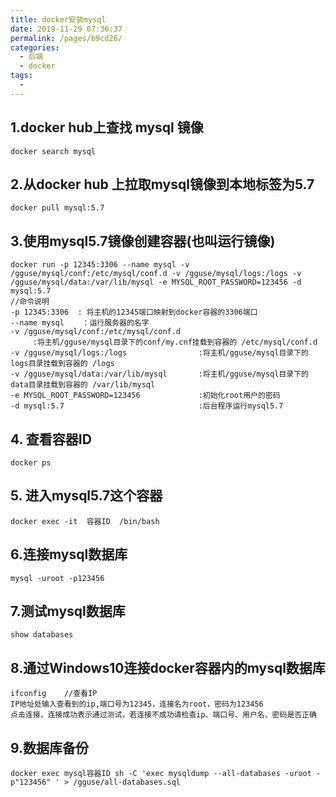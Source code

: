 ```yaml
---
title: docker安装mysql
date: 2019-11-29 07:36:37
permalink: /pages/b9cd26/
categories:
  - 后端
  - docker
tags:
  - 
---
```


## 1.docker hub上查找 mysql 镜像

    docker search mysql
## 2.从docker hub 上拉取mysql镜像到本地标签为5.7

    docker pull mysql:5.7
## 3.使用mysql5.7镜像创建容器(也叫运行镜像)

    docker run -p 12345:3306 --name mysql -v /gguse/mysql/conf:/etc/mysql/conf.d -v /gguse/mysql/logs:/logs -v /gguse/mysql/data:/var/lib/mysql -e MYSQL_ROOT_PASSWORD=123456 -d mysql:5.7
    //命令说明
    -p 12345:3306  : 将主机的12345端口映射到docker容器的3306端口
    --name mysql    ：运行服务器的名字
    -v /gguse/mysql/conf:/etc/mysql/conf.d    
         :将主机/gguse/mysql目录下的conf/my.cnf挂载到容器的 /etc/mysql/conf.d
    -v /gguse/mysql/logs:/logs                :将主机/gguse/mysql目录下的logs目录挂载到容器的 /logs
    -v /gguse/mysql/data:/var/lib/mysql       :将主机/gguse/mysql目录下的data目录挂载到容器的 /var/lib/mysql
    -e MYSQL_ROOT_PASSWORD=123456             :初始化root用户的密码
    -d mysql:5.7                              :后台程序运行mysql5.7
## 4. 查看容器ID

    docker ps 
## 5. 进入mysql5.7这个容器

    docker exec -it  容器ID  /bin/bash
## 6.连接mysql数据库

    mysql -uroot -p123456
## 7.测试mysql数据库

    show databases
## 8.通过Windows10连接docker容器内的mysql数据库

    ifconfig    //查看IP
    IP地址处输入查看到的ip,端口号为12345，连接名为root，密码为123456
    点击连接，连接成功表示通过测试，若连接不成功请检查ip、端口号、用户名、密码是否正确
## 9.数据库备份

    docker exec mysql容器ID sh -C 'exec mysqldump --all-databases -uroot -p"123456" ' > /gguse/all-databases.sql